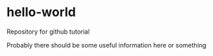 # hello-world
Repository for github tutorial

Probably there should be some useful information here or something

